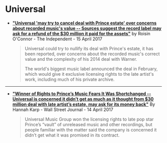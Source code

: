 
# Universal

 - [**"Universal 'may try to cancel deal with Prince estate' over concerns about recorded music's value -- Sources suggest the record label may ask for a refund of the $30 million it paid for the assets"**]() by Roisin O'Connor - The Independent - 15 April 2017
 
    > Universal could try to nullify its deal with Prince's estate, it has been reported, over concerns about the recorded music's correct value and the complexity of his 2014 deal with Warner.
    > 
    > The world's biggest music label announced the deal in February, which would give it exclusive licensing rights to the late artist's work, including much of his private archive.

-----

 - [**"Winner of Rights to Prince’s Music Fears It Was Shortchanged -- Universal is concerned it didn’t get as much as it thought from $30 million deal with late artist’s estate, may ask for its money back"**](https://www.wsj.com/articles/winner-of-rights-to-princes-music-fears-it-was-shortchanged-1492171203) By Hannah Karp - Wall Street Journal - 14 April 2017
 
    > Universal Music Group won the licensing rights to late pop star Prince’s “vault” of unreleased music and other recordings, but people familiar with the matter said the company is concerned it didn’t get what it was promised in its contract.
 
 
